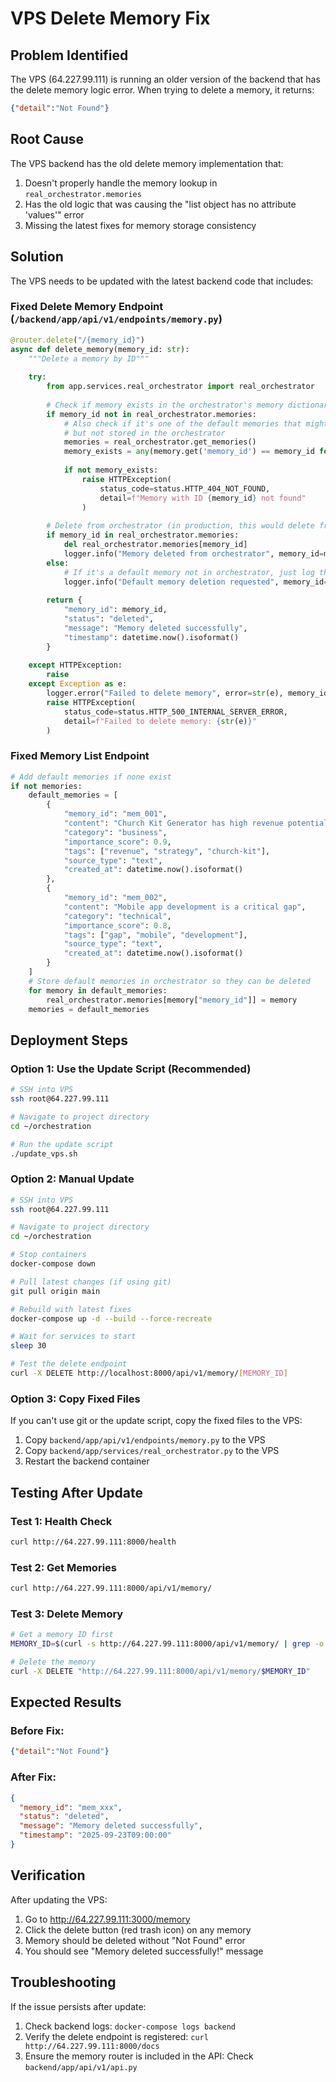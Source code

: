 # VPS Delete Memory Fix

## Problem Identified
The VPS (64.227.99.111) is running an older version of the backend that has the delete memory logic error. When trying to delete a memory, it returns:

```json
{"detail":"Not Found"}
```

## Root Cause
The VPS backend has the old delete memory implementation that:
1. Doesn't properly handle the memory lookup in `real_orchestrator.memories`
2. Has the old logic that was causing the "list object has no attribute 'values'" error
3. Missing the latest fixes for memory storage consistency

## Solution
The VPS needs to be updated with the latest backend code that includes:

### Fixed Delete Memory Endpoint (`/backend/app/api/v1/endpoints/memory.py`)
```python
@router.delete("/{memory_id}")
async def delete_memory(memory_id: str):
    """Delete a memory by ID"""
    
    try:
        from app.services.real_orchestrator import real_orchestrator
        
        # Check if memory exists in the orchestrator's memory dictionary
        if memory_id not in real_orchestrator.memories:
            # Also check if it's one of the default memories that might be shown in the list
            # but not stored in the orchestrator
            memories = real_orchestrator.get_memories()
            memory_exists = any(memory.get('memory_id') == memory_id for memory in memories)
            
            if not memory_exists:
                raise HTTPException(
                    status_code=status.HTTP_404_NOT_FOUND,
                    detail=f"Memory with ID {memory_id} not found"
                )
        
        # Delete from orchestrator (in production, this would delete from database)
        if memory_id in real_orchestrator.memories:
            del real_orchestrator.memories[memory_id]
            logger.info("Memory deleted from orchestrator", memory_id=memory_id)
        else:
            # If it's a default memory not in orchestrator, just log the deletion
            logger.info("Default memory deletion requested", memory_id=memory_id)
        
        return {
            "memory_id": memory_id,
            "status": "deleted",
            "message": "Memory deleted successfully",
            "timestamp": datetime.now().isoformat()
        }
        
    except HTTPException:
        raise
    except Exception as e:
        logger.error("Failed to delete memory", error=str(e), memory_id=memory_id)
        raise HTTPException(
            status_code=status.HTTP_500_INTERNAL_SERVER_ERROR,
            detail=f"Failed to delete memory: {str(e)}"
        )
```

### Fixed Memory List Endpoint
```python
# Add default memories if none exist
if not memories:
    default_memories = [
        {
            "memory_id": "mem_001",
            "content": "Church Kit Generator has high revenue potential",
            "category": "business",
            "importance_score": 0.9,
            "tags": ["revenue", "strategy", "church-kit"],
            "source_type": "text",
            "created_at": datetime.now().isoformat()
        },
        {
            "memory_id": "mem_002",
            "content": "Mobile app development is a critical gap",
            "category": "technical",
            "importance_score": 0.8,
            "tags": ["gap", "mobile", "development"],
            "source_type": "text",
            "created_at": datetime.now().isoformat()
        }
    ]
    # Store default memories in orchestrator so they can be deleted
    for memory in default_memories:
        real_orchestrator.memories[memory["memory_id"]] = memory
    memories = default_memories
```

## Deployment Steps

### Option 1: Use the Update Script (Recommended)
```bash
# SSH into VPS
ssh root@64.227.99.111

# Navigate to project directory
cd ~/orchestration

# Run the update script
./update_vps.sh
```

### Option 2: Manual Update
```bash
# SSH into VPS
ssh root@64.227.99.111

# Navigate to project directory
cd ~/orchestration

# Stop containers
docker-compose down

# Pull latest changes (if using git)
git pull origin main

# Rebuild with latest fixes
docker-compose up -d --build --force-recreate

# Wait for services to start
sleep 30

# Test the delete endpoint
curl -X DELETE http://localhost:8000/api/v1/memory/[MEMORY_ID]
```

### Option 3: Copy Fixed Files
If you can't use git or the update script, copy the fixed files to the VPS:

1. Copy `backend/app/api/v1/endpoints/memory.py` to the VPS
2. Copy `backend/app/services/real_orchestrator.py` to the VPS
3. Restart the backend container

## Testing After Update

### Test 1: Health Check
```bash
curl http://64.227.99.111:8000/health
```

### Test 2: Get Memories
```bash
curl http://64.227.99.111:8000/api/v1/memory/
```

### Test 3: Delete Memory
```bash
# Get a memory ID first
MEMORY_ID=$(curl -s http://64.227.99.111:8000/api/v1/memory/ | grep -o '"memory_id":"[^"]*"' | head -1 | cut -d'"' -f4)

# Delete the memory
curl -X DELETE "http://64.227.99.111:8000/api/v1/memory/$MEMORY_ID"
```

## Expected Results

### Before Fix:
```json
{"detail":"Not Found"}
```

### After Fix:
```json
{
  "memory_id": "mem_xxx",
  "status": "deleted",
  "message": "Memory deleted successfully",
  "timestamp": "2025-09-23T09:00:00"
}
```

## Verification
After updating the VPS:
1. Go to http://64.227.99.111:3000/memory
2. Click the delete button (red trash icon) on any memory
3. Memory should be deleted without "Not Found" error
4. You should see "Memory deleted successfully!" message

## Troubleshooting
If the issue persists after update:
1. Check backend logs: `docker-compose logs backend`
2. Verify the delete endpoint is registered: `curl http://64.227.99.111:8000/docs`
3. Ensure the memory router is included in the API: Check `backend/app/api/v1/api.py`

